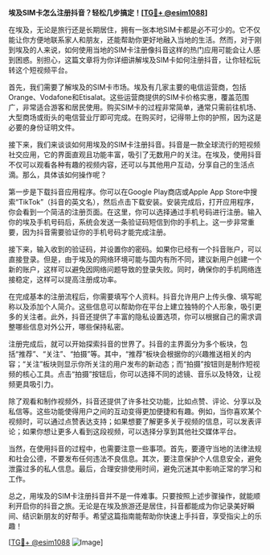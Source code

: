 **埃及SIM卡怎么注册抖音？轻松几步搞定！[[TG💪+ @esim1088](https://t.me/s/esim1088)]**

在埃及，无论是旅行还是长期居住，拥有一张本地SIM卡都是必不可少的。它不仅能让你方便地联系家人和朋友，还能帮助你更好地融入当地的生活。然而，对于刚到埃及的人来说，如何使用当地的SIM卡注册像抖音这样的热门应用可能会让人感到困惑。别担心，这篇文章将为你详细讲解埃及SIM卡如何注册抖音，让你轻松玩转这个短视频平台。

首先，我们需要了解埃及的SIM卡市场。埃及有几家主要的电信运营商，包括Orange、Vodafone和Etisalat。这些运营商提供的SIM卡价格实惠，覆盖范围广，非常适合游客和居民使用。购买SIM卡的过程非常简单，通常只需前往机场、大型商场或街头的电信营业厅即可完成。在购买时，记得带上你的护照，因为这是必要的身份证明文件。

接下来，我们来谈谈如何用埃及的SIM卡注册抖音。抖音是一款全球流行的短视频社交应用，它的界面直观且功能丰富，吸引了无数用户的关注。在埃及，使用抖音不仅可以观看各种有趣的视频内容，还可以与其他用户互动，分享自己的生活点滴。那么，具体该如何操作呢？

第一步是下载抖音应用程序。你可以在Google Play商店或Apple App Store中搜索“TikTok”（抖音的英文名），然后点击下载安装。安装完成后，打开应用程序，你会看到一个简洁的注册页面。在这里，你可以选择通过手机号码进行注册。输入你的埃及手机号码后，系统会发送一条验证码短信到你的手机上。这一步非常重要，因为抖音需要验证你的手机号码才能完成注册。

接下来，输入收到的验证码，并设置你的密码。如果你已经有一个抖音账户，可以直接登录。但是，由于埃及的网络环境可能与国内有所不同，建议新用户创建一个新的账户，这样可以避免因网络问题导致的登录失败。同时，确保你的手机网络连接稳定，这样可以提高注册成功率。

在完成基本的注册流程后，你需要填写个人资料。抖音允许用户上传头像、填写昵称以及添加个人简介。这些信息可以帮助你在平台上建立独特的个人形象，吸引更多的关注者。此外，抖音还提供了丰富的隐私设置选项，你可以根据自己的需求调整哪些信息对外公开，哪些保持私密。

注册完成后，就可以开始探索抖音的世界了。抖音的主界面分为多个板块，包括“推荐”、“关注”、“拍摄”等。其中，“推荐”板块会根据你的兴趣推送相关的内容；“关注”板块则显示你所关注的用户发布的新动态；而“拍摄”按钮则是制作短视频的核心工具。点击“拍摄”按钮后，你可以选择不同的滤镜、音乐以及特效，让视频更具吸引力。

除了观看和制作视频外，抖音还提供了许多社交功能，比如点赞、评论、分享以及私信等。这些功能使得用户之间的互动变得更加便捷和有趣。例如，当你喜欢某个视频时，可以通过点赞表达支持；如果想要了解更多关于视频的信息，可以发表评论；如果你想让更多人看到这段视频，可以选择分享到其他社交媒体平台。

当然，在使用抖音的过程中，也需要注意一些事项。首先，要遵守当地的法律法规和社会公德，不要发布任何违法不良信息。其次，要注意保护个人信息安全，避免泄露过多的私人信息。最后，合理安排使用时间，避免沉迷其中影响正常的学习和工作。

总之，用埃及的SIM卡注册抖音并不是一件难事。只要按照上述步骤操作，就能顺利开启你的抖音之旅。无论是在埃及旅游还是居住，抖音都能成为你记录美好瞬间、结识新朋友的好帮手。希望这篇指南能帮助你快速上手抖音，享受指尖上的乐趣！

[[TG💪+ @esim1088](https://t.me/s/esim1088) ![Image](https://i.postimg.cc/4NQfJmqS/Snipaste-2025-05-13-00-14-12.png)]